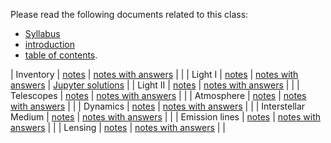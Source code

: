 Please read the following documents related to this class:

 * [Syllabus](pdf/syllabus.pdf)
 * [introduction](pdf/intro.pdf) 
 * [table of contents](pdf/toc.pdf).

| Inventory | [notes](pdf/inventory.pdf) | [notes with answers](pdf/inventory-answers.pdf) | |
| Light I | [notes](pdf/light-1.pdf) | [notes with answers](pdf/light-1-answers.pdf) | [Jupyter solutions](https://nbviewer.jupyter.org/github/blanton144/exex/blob/master/docs/notebooks/light-1.ipynb) | 
| Light II | [notes](pdf/light-2.pdf) | [notes with answers](pdf/light-2-answers.pdf) | |
| Telescopes | [notes](pdf/telescopes.pdf) | [notes with answers](pdf/telescopes-answers.pdf) | |
| Atmosphere | [notes](pdf/atmosphere.pdf) | [notes with answers](pdf/atmosphere-answers.pdf) | |
| Dynamics | [notes](pdf/dynamics.pdf) | [notes with answers](pdf/dynamics-answers.pdf) | |
| Interstellar Medium | [notes](pdf/ism.pdf) | [notes with answers](pdf/ism-answers.pdf) | |
| Emission lines | [notes](pdf/emission-line.pdf) | [notes with answers](pdf/emission-line-answers.pdf) | |
| Lensing | [notes](pdf/lensing.pdf) | [notes with answers](pdf/lensing-answers.pdf) | |
